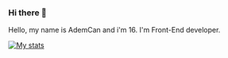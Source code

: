 ### Hi there 👋

Hello, my name is AdemCan and i'm 16. I'm Front-End developer.

[![My stats](https://github-readme-stats.vercel.app/api?username=AdemCan0BEY&show_icons=true&include_all_commits=true)](https://github-readme-stats.vercel.app/api?username=AdemCan0BEY&show_icons=true&include_all_commits=true)
